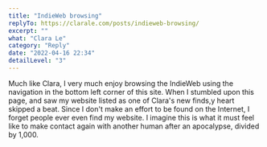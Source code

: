 ```yaml
---
title: "IndieWeb browsing"
replyTo: https://clarale.com/posts/indieweb-browsing/
excerpt: ""
what: "Clara Le"
category: "Reply"
date: "2022-04-16 22:34"
detailLevel: "3"
---
```

Much like Clara, I very much enjoy browsing the IndieWeb using the navigation in the bottom left corner of this site. When I stumbled upon this page, and saw my website listed as one of Clara's new finds,y heart skipped a beat. Since I don't make an effort to be found on the Internet, I forget people ever even find my website. I imagine this is what it must feel like to make contact again with another human after an apocalypse, divided by 1,000.